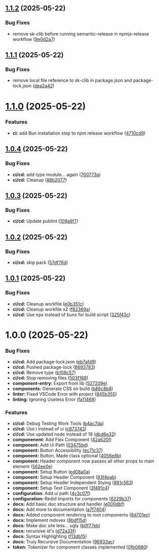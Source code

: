 ## [1.1.2](https://github.com/TreltaSev/sk-clib/compare/v1.1.1...v1.1.2) (2025-05-22)


### Bug Fixes

* remove sk-clib before running semantic-release in npmjs-release workflow ([9e0d2a7](https://github.com/TreltaSev/sk-clib/commit/9e0d2a7cc8618ddf3913fe35076880ee2b3f70df))

## [1.1.1](https://github.com/TreltaSev/sk-clib/compare/v1.1.0...v1.1.1) (2025-05-22)


### Bug Fixes

* remove local file reference to sk-clib in package.json and package-lock.json ([dea2a42](https://github.com/TreltaSev/sk-clib/commit/dea2a4280a76bb82de825377068b13c2d6a4e91f))

# [1.1.0](https://github.com/TreltaSev/sk-clib/compare/v1.0.4...v1.1.0) (2025-05-22)


### Features

* **ci:** add Bun installation step to npm release workflow ([4710cd9](https://github.com/TreltaSev/sk-clib/commit/4710cd9dad3b5f9529764ac19ada8939a2c04835))

## [1.0.4](https://github.com/TreltaSev/sk-clib/compare/v1.0.3...v1.0.4) (2025-05-22)


### Bug Fixes

* **ci/cd:** add type module... again ([700773a](https://github.com/TreltaSev/sk-clib/commit/700773a2ec2ceefcbcdfd956950d70437c77db8e))
* **ci/cd:** Cleanup ([88b2077](https://github.com/TreltaSev/sk-clib/commit/88b2077b125fd67561c8a0c3702cc1311725a591))

## [1.0.3](https://github.com/TreltaSev/sk-clib/compare/v1.0.2...v1.0.3) (2025-05-22)


### Bug Fixes

* **ci/cd:** Update publint ([109a9f7](https://github.com/TreltaSev/sk-clib/commit/109a9f76d1a823a9e85e2ff0d0747ecb23bf181d))

## [1.0.2](https://github.com/TreltaSev/sk-clib/compare/v1.0.1...v1.0.2) (2025-05-22)


### Bug Fixes

* **ci/cd:** skip pack ([57df76d](https://github.com/TreltaSev/sk-clib/commit/57df76d59f6f856d30f65dfae814396a4e0dbf03))

## [1.0.1](https://github.com/TreltaSev/sk-clib/compare/v1.0.0...v1.0.1) (2025-05-22)


### Bug Fixes

* **ci/cd:** Cleanup workfile ([e0b351c](https://github.com/TreltaSev/sk-clib/commit/e0b351cb6d68f2caa528a1658e2ea0e899714c5e))
* **ci/cd:** Cleanup workfile x2 ([f82369a](https://github.com/TreltaSev/sk-clib/commit/f82369a7a050c6f1aca1f37df59fe39f1e34d8f0))
* **ci/cd:** Use npx instead of bunx for build script ([325f43c](https://github.com/TreltaSev/sk-clib/commit/325f43c17a057750f68a0bceaa33a3a2fa00f54a))

# 1.0.0 (2025-05-22)


### Bug Fixes

* **ci/cd:** Add package-lock.json ([eb7afd9](https://github.com/TreltaSev/sk-clib/commit/eb7afd977eac119dfc2e9e705e501d9d26ca0fcb))
* **ci/cd:** Pushed package-lock ([8693783](https://github.com/TreltaSev/sk-clib/commit/86937835aae2c06d7f6f579a539e30ae8ddd53ff))
* **ci/cd:** Remove type ([b108c57](https://github.com/TreltaSev/sk-clib/commit/b108c572176c886d619c6ee4018944a25e3388ca))
* **ci/cd:** Stop removing files ([503f168](https://github.com/TreltaSev/sk-clib/commit/503f16828024bee3de3199474f98c1a90788b321))
* **component-entry:** Export from lib ([527209e](https://github.com/TreltaSev/sk-clib/commit/527209e26cfa472ae9a44c2dc1460c79c798f6cb))
* **components:** Generate CSS on build ([b86c8b8](https://github.com/TreltaSev/sk-clib/commit/b86c8b8edd17423a8fb2cc0c85322c7ac660b66f))
* **linter:** Fixed VSCode Error with project ([845b355](https://github.com/TreltaSev/sk-clib/commit/845b3553ee98d63649ff8fd9e79c3acf701fa3ad))
* **linting:** Ignoring Useless Error ([fa11469](https://github.com/TreltaSev/sk-clib/commit/fa11469f135c2a986f1deaafd3c781cf81bbb865))


### Features

* **ci/cd:** Debug Testing Work Tools ([b4ac7da](https://github.com/TreltaSev/sk-clib/commit/b4ac7da7fb7766e52ede3af5bd028efdd9370b6c))
* **ci/cd:** Use i instead of ci ([c873743](https://github.com/TreltaSev/sk-clib/commit/c87374395c59e2b0d4872cae75fd85767fe2d2ab))
* **ci/cd:** Use updated node instead of 18 ([dbd6e32](https://github.com/TreltaSev/sk-clib/commit/dbd6e327e30310c369e95d830453e22934daa921))
* **componenent:** Add Flex Component ([42a620f](https://github.com/TreltaSev/sk-clib/commit/42a620ffd98f524614e3ffeb31e3ec3ac65d1420))
* **component:** Add Ui Path ([03475bd](https://github.com/TreltaSev/sk-clib/commit/03475bdcf6fcc5a5a3442e9fe078bb128247b3a0))
* **component:** Button Accessibility ([ec71c37](https://github.com/TreltaSev/sk-clib/commit/ec71c377e2c2d1d3aa2925a180d031017dde1e1f))
* **component:** Button, Made class optional ([4056e8b](https://github.com/TreltaSev/sk-clib/commit/4056e8b3a246151959592d87d0553c3f58595fcb))
* **component:** Header component now passes all other props to main element ([562ee0e](https://github.com/TreltaSev/sk-clib/commit/562ee0e61a4c1119b0a213e2a1733d11a55b7b61))
* **component:** Setup Button ([ed08a0a](https://github.com/TreltaSev/sk-clib/commit/ed08a0a2fca3938b3eeb1527c1a907f16484c84c))
* **component:** Setup Header Component ([93f4eab](https://github.com/TreltaSev/sk-clib/commit/93f4eab2ef6becf8adf74ed22abaab68a3349020))
* **component:** Setup Header Independent Stying ([881c563](https://github.com/TreltaSev/sk-clib/commit/881c563b0e3faa8ba56787aa0617705935a0eed1))
* **component:** Setup Text Component ([3f491c4](https://github.com/TreltaSev/sk-clib/commit/3f491c4e00499d84811bc519630e37a67d003413))
* **configuration:** Add ui path ([4c3c07f](https://github.com/TreltaSev/sk-clib/commit/4c3c07f257d623676bd945f7bd919a09c8080c96))
* **configuration:** Redid Imports for components ([6229b37](https://github.com/TreltaSev/sk-clib/commit/6229b37e06ce7acd3978efb0db60a512e9d27204))
* **docs:** Add basic doc structure and handler ([e000dbf](https://github.com/TreltaSev/sk-clib/commit/e000dbf11af1fb2b1fe8d510001e74bda066a992))
* **docs:** Add more to documentation ([a7f7404](https://github.com/TreltaSev/sk-clib/commit/a7f740405cb3dba6a3a686f24c13354cb35f30f3))
* **docs:** Added component rendering to root components ([8d701ec](https://github.com/TreltaSev/sk-clib/commit/8d701ecaa1e145a142822eae635cebb8d2e5d7a1))
* **docs:** Implement mdsvex ([8bdf15d](https://github.com/TreltaSev/sk-clib/commit/8bdf15d64113960daec43e0b60ae96a324ed0fa1))
* **docs:** Make doc site less... ugly ([b0f77eb](https://github.com/TreltaSev/sk-clib/commit/b0f77ebbf13d4291520be881a4aeb93ccdfd8817))
* **docs:** recursive id's ([d72a33f](https://github.com/TreltaSev/sk-clib/commit/d72a33f5b9563e9a8fb20c3e14ccc9f76fafc8e9))
* **docs:** Syntax Highlighting ([f13db15](https://github.com/TreltaSev/sk-clib/commit/f13db1546f73c5df1c9a7c64fe219df8c9c5b2f2))
* **docs:** Truly Recursive Documentation ([96933ac](https://github.com/TreltaSev/sk-clib/commit/96933acb16ad464271b6ead9bb1e29291fcf1716))
* **token:** Tokenizer for component classes implemented ([0fb0680](https://github.com/TreltaSev/sk-clib/commit/0fb0680d36eb1bdf1d1c5ea0a91becc467284ed5))
